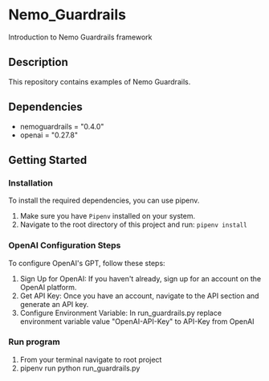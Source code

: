 # Nemo_Guardrails  

Introduction to Nemo Guardrails framework  

## Description  

This repository contains examples of Nemo Guardrails.

## Dependencies 

* nemoguardrails = "0.4.0"
* openai = "0.27.8"

## Getting Started

### Installation

To install the required dependencies, you can use pipenv.  
1. Make sure you have `Pipenv` installed on your system.  
2. Navigate to the root directory of this project and run: `pipenv install`

### OpenAI Configuration Steps

To configure OpenAI's GPT, follow these steps:

1. Sign Up for OpenAI: If you haven't already, sign up for an account on the OpenAI platform.  
2. Get API Key: Once you have an account, navigate to the API section and generate an API key.  
3. Configure Environment Variable: In run_guardrails.py replace environment variable value "OpenAI-API-Key" to API-Key from OpenAI

### Run program  

1. From your terminal navigate to root project  
2. pipenv run python run_guardrails.py